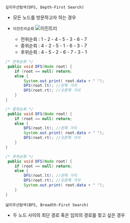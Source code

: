 `깊이우선탐색(DFS, Depth-First Search)` </br>
- 모든 노드를 방문하고자 하는 경우

- `이진트리순회`
![이진트리](https://user-images.githubusercontent.com/28912774/120569404-ce26a900-c450-11eb-8be6-c72bae145569.png)
  - 전위순회 : 1 - 2 - 4 - 5 - 3 - 6 - 7
  - 중위순회 : 4 - 2 - 5 - 1 - 6 - 3 - 7
  - 후위순회 : 4 - 5 - 2 - 6 - 7 - 3 - 1

```java
/* 전위순회 */
 public void DFS(Node root) {
    if (root == null) return;
    else {
        System.out.print( root.data + " ");
        DFS(root.lt); //왼쪽 가지
        DFS(root.rt); //오른쪽 가지
    }
}

/* 중위순회 */
 public void DFS(Node root) {
    if (root == null) return;
    else {
        DFS(root.lt); //왼쪽 가지
        System.out.print( root.data + " ");
        DFS(root.rt); //오른쪽 가지
    }
}

/* 후위순회 */
 public void DFS(Node root) {
    if (root == null) return;
    else {
        DFS(root.lt); //왼쪽 가지
        DFS(root.rt); //오른쪽 가지
        System.out.print( root.data + " ");
    }
}
```

`넓이우선탐색(BFS, Breadth-First Search)` </br>
- 두 노드 사이의 최단 경로 혹은 임의의 경로를 찾고 싶은 경우